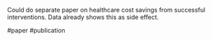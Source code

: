 Could do separate paper on healthcare cost savings from successful interventions. Data already shows this as side effect.

#paper #publication 